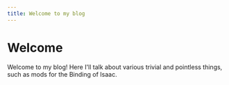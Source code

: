 ```yaml
---
title: Welcome to my blog
---
```


# Welcome
Welcome to my blog! Here I'll talk about various trivial and pointless things, such as mods for the Binding of Isaac.

